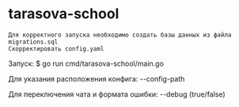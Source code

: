 # tarasova-school

    Для корректного запуска необходимо создать базы данных из файла migrations.sql
    Скорректировать config.yaml

Запуск: $ go run cmd/tarasova-school/main.go

Для указания расположения конфига: --config-path

Для переключения чата и формата ошибки: --debug (true/false)
